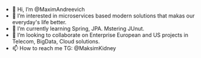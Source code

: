 - 👋 Hi, I’m @MaximAndreevich
- 👀 I’m interested in microservices based modern solutions that makas our everyday's life better.
- 🌱 I’m currently learning Spring, JPA. Mstering JUnut. 
- 💞️ I’m looking to collaborate on Enterprise European and US projects in Telecom, BigData, Cloud solutions.
- 📫 How to reach me TG: @MaksimKidney

<!---
MaximAndreevich/MaximAndreevich is a ✨ special ✨ repository because its `README.md` (this file) appears on your GitHub profile.
You can click the Preview link to take a look at your changes.
--->
